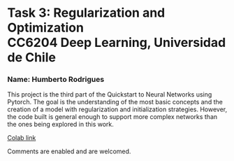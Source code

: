 # Task 3: Regularization and Optimization <br/> CC6204 Deep Learning, Universidad de Chile  <br/>
### Name: Humberto Rodrigues 

This project is the third part of the Quickstart to Neural Networks using Pytorch. The goal is the understanding of the most basic concepts and the creation of a model with regularization and initialization strategies. However, the code built is general enough to support more complex networks than the ones being explored in this work.

[Colab link](https://colab.research.google.com/github/humbertordrgs/DL_T_2/blob/master/answers.ipynb)

Comments are enabled and are welcomed.
